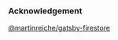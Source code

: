 ### Acknowledgement

[@martinreiche/gatsby-firestore](https://github.com/MartinReiche/gatsby-firestore)